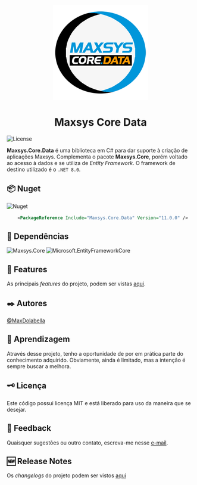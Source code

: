 <div align="center">
<img src="logo.png" alt="drawing" width="256" />
<h1>Maxsys Core Data</h1>
</div>

![License](https://img.shields.io/github/license/maxdolabella/maxsys.core)

**Maxsys.Core.Data** é uma biblioteca em C# para dar suporte à criação de aplicações Maxsys.
Complementa o pacote **Maxsys.Core**, porém voltado ao acesso à dados e se utiliza de *Entity Framework*.
O framework de destino utilizado é o `.NET 8.0`.


## :package: Nuget

![Nuget](https://img.shields.io/nuget/v/Maxsys.Core.Data)

```xml
    <PackageReference Include="Maxsys.Core.Data" Version="11.0.0" />
```

## :link: Dependências
![Maxsys.Core](https://img.shields.io/badge/Maxsys.Core-11.0.0-blue?style=for-the-badge&link=https%3A%2F%2Fwww.nuget.org%2Fpackages%2FMaxsys.Core)
![Microsoft.EntityFrameworkCore](https://img.shields.io/badge/Microsoft.EntityFrameworkCore-8.0.7-blue?style=for-the-badge&link=https%3A%2F%2Fwww.nuget.org%2Fpackages%2FMicrosoft.EntityFrameworkCore)


## :star2: Features
As principais *features* do projeto, podem ser vistas [aqui](FEATURES.md).

## :black_nib: Autores
[@MaxDolabella](https://www.github.com/MaxDolabella)

## :monocle_face: Aprendizagem
Através desse projeto, tenho a oportunidade de por em prática parte do conhecimento adquirido. Obviamente, ainda é limitado, mas a intenção é sempre buscar a melhora.

## :old_key: Licença
Este código possui licença MIT e está liberado para uso da maneira que se desejar.
  
## :email: Feedback
Quaisquer sugestões ou outro contato, escreva-me nesse [e-mail](mailto:maxsystech@outlook.com?subject=Github%20contact).

## :new: Release Notes
Os *changelogs* do projeto podem ser vistos [aqui](CHANGELOGS.md)